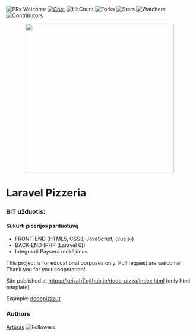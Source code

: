 ![PRs Welcome](https://img.shields.io/badge/PRs-welcome-brightgreen.svg)
[![Chat](https://img.shields.io/discord/620935790867906561?label=chat)](https://discordapp.com/channels/620935790867906561)
![HitCount](http://hits.dwyl.io/keizah7/dodo-pizza.svg)
![Forks](https://img.shields.io/github/forks/keizah7/dodo-pizza?style=social)
![Stars](https://img.shields.io/github/stars/keizah7/dodo-pizza?style=social)
![Watchers](https://img.shields.io/github/watchers/keizah7/dodo-pizza?style=social)
![Contributors](https://img.shields.io/github/contributors/keizah7/dodo-pizza)

<p align="center"><img src="https://res.cloudinary.com/dtfbvvkyp/image/upload/v1566331377/laravel-logolockup-cmyk-red.svg" width="400"></p>

# Laravel Pizzeria
### BIT užduotis:

#### Sukurti picerijos parduotuvę
- FRONT-END (HTML5, CSS3, JavaScript, (vuejs))
- BACK-END (PHP (Laravel 6))
- Integruoti Paysera mokėjimus

This project is for educational porpuses only. Pull request are welcome! Thank you for your cooperation!

Site published at https://keizah7.github.io/dodo-pizza/index.html (only html template)

Example: [dodopizza.lt](https://dodopizza.lt)

### Authors
[Artūras](https://github.com/keizah7) ![Followers](https://img.shields.io/github/followers/keizah7?style=social)
